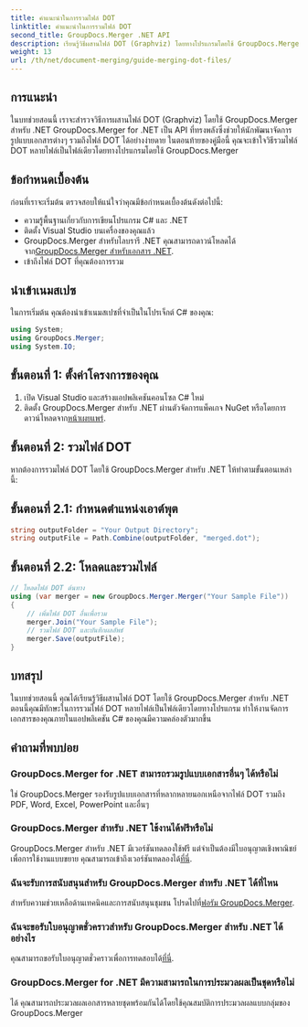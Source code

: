 ```yaml
---
title: คำแนะนำในการรวมไฟล์ DOT
linktitle: คำแนะนำในการรวมไฟล์ DOT
second_title: GroupDocs.Merger .NET API
description: เรียนรู้วิธีผสานไฟล์ DOT (Graphviz) โดยทางโปรแกรมโดยใช้ GroupDocs.Merger สำหรับ .NET ผสาน รวม และจัดการไฟล์ DOT ได้อย่างง่ายดาย
weight: 13
url: /th/net/document-merging/guide-merging-dot-files/
---
```

## การแนะนำ
ในบทช่วยสอนนี้ เราจะสำรวจวิธีการผสานไฟล์ DOT (Graphviz) โดยใช้ GroupDocs.Merger สำหรับ .NET GroupDocs.Merger for .NET เป็น API ที่ทรงพลังซึ่งช่วยให้นักพัฒนาจัดการรูปแบบเอกสารต่างๆ รวมถึงไฟล์ DOT ได้อย่างง่ายดาย ในตอนท้ายของคู่มือนี้ คุณจะเข้าใจวิธีรวมไฟล์ DOT หลายไฟล์เป็นไฟล์เดียวโดยทางโปรแกรมโดยใช้ GroupDocs.Merger
## ข้อกำหนดเบื้องต้น
ก่อนที่เราจะเริ่มต้น ตรวจสอบให้แน่ใจว่าคุณมีข้อกำหนดเบื้องต้นดังต่อไปนี้:
- ความรู้พื้นฐานเกี่ยวกับการเขียนโปรแกรม C# และ .NET
- ติดตั้ง Visual Studio บนเครื่องของคุณแล้ว
-  GroupDocs.Merger สำหรับไลบรารี .NET คุณสามารถดาวน์โหลดได้จาก[GroupDocs.Merger สำหรับเอกสาร .NET](https://tutorials.groupdocs.com/merger/net/).
- เข้าถึงไฟล์ DOT ที่คุณต้องการรวม

## นำเข้าเนมสเปซ
ในการเริ่มต้น คุณต้องนำเข้าเนมสเปซที่จำเป็นในโปรเจ็กต์ C# ของคุณ:
```csharp
using System; 
using GroupDocs.Merger;
using System.IO;
```
## ขั้นตอนที่ 1: ตั้งค่าโครงการของคุณ
1. เปิด Visual Studio และสร้างแอปพลิเคชันคอนโซล C# ใหม่
2.  ติดตั้ง GroupDocs.Merger สำหรับ .NET ผ่านตัวจัดการแพ็คเกจ NuGet หรือโดยการดาวน์โหลดจาก[หน้าเผยแพร่](https://releases.groupdocs.com/merger/net/).
## ขั้นตอนที่ 2: รวมไฟล์ DOT
หากต้องการรวมไฟล์ DOT โดยใช้ GroupDocs.Merger สำหรับ .NET ให้ทำตามขั้นตอนเหล่านี้:
## ขั้นตอนที่ 2.1: กำหนดตำแหน่งเอาต์พุต
```csharp
string outputFolder = "Your Output Directory";
string outputFile = Path.Combine(outputFolder, "merged.dot");
```
## ขั้นตอนที่ 2.2: โหลดและรวมไฟล์
```csharp
// โหลดไฟล์ DOT ต้นทาง
using (var merger = new GroupDocs.Merger.Merger("Your Sample File"))
{
    // เพิ่มไฟล์ DOT อื่นเพื่อรวม
    merger.Join("Your Sample File");
    // รวมไฟล์ DOT และบันทึกผลลัพธ์
    merger.Save(outputFile);
}
```

## บทสรุป
ในบทช่วยสอนนี้ คุณได้เรียนรู้วิธีผสานไฟล์ DOT โดยใช้ GroupDocs.Merger สำหรับ .NET ตอนนี้คุณมีทักษะในการรวมไฟล์ DOT หลายไฟล์เป็นไฟล์เดียวโดยทางโปรแกรม ทำให้งานจัดการเอกสารของคุณภายในแอปพลิเคชัน C# ของคุณมีความคล่องตัวมากขึ้น

## คำถามที่พบบ่อย
### GroupDocs.Merger for .NET สามารถรวมรูปแบบเอกสารอื่นๆ ได้หรือไม่
ใช่ GroupDocs.Merger รองรับรูปแบบเอกสารที่หลากหลายนอกเหนือจากไฟล์ DOT รวมถึง PDF, Word, Excel, PowerPoint และอื่นๆ
### GroupDocs.Merger สำหรับ .NET ใช้งานได้ฟรีหรือไม่
 GroupDocs.Merger สำหรับ .NET มีเวอร์ชันทดลองใช้ฟรี แต่จำเป็นต้องมีใบอนุญาตเชิงพาณิชย์เพื่อการใช้งานแบบขยาย คุณสามารถเข้าถึงเวอร์ชันทดลองได้[ที่นี่](https://releases.groupdocs.com/).
### ฉันจะรับการสนับสนุนสำหรับ GroupDocs.Merger สำหรับ .NET ได้ที่ไหน
 สำหรับความช่วยเหลือด้านเทคนิคและการสนับสนุนชุมชน โปรดไปที่[ฟอรัม GroupDocs.Merger](https://forum.groupdocs.com/c/merger/32).
### ฉันจะขอรับใบอนุญาตชั่วคราวสำหรับ GroupDocs.Merger สำหรับ .NET ได้อย่างไร
 คุณสามารถขอรับใบอนุญาตชั่วคราวเพื่อการทดสอบได้[ที่นี่](https://purchase.groupdocs.com/temporary-license/).
### GroupDocs.Merger for .NET มีความสามารถในการประมวลผลเป็นชุดหรือไม่
ได้ คุณสามารถประมวลผลเอกสารหลายชุดพร้อมกันได้โดยใช้คุณสมบัติการประมวลผลแบบกลุ่มของ GroupDocs.Merger